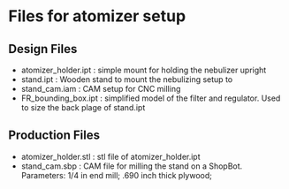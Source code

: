 # Files for atomizer setup


## Design Files
* atomizer_holder.ipt : simple mount for holding the nebulizer upright
* stand.ipt : Wooden stand to mount the nebulizing setup to
* stand_cam.iam : CAM setup for CNC milling
* FR_bounding_box.ipt : simplified model of the filter and regulator. Used to size the back plage of stand.ipt


## Production Files
* atomizer_holder.stl : stl file of atomizer_holder.ipt
* stand_cam.sbp : CAM file for milling the stand on a ShopBot. Parameters: 1/4 in end mill; .690 inch thick plywood; 
